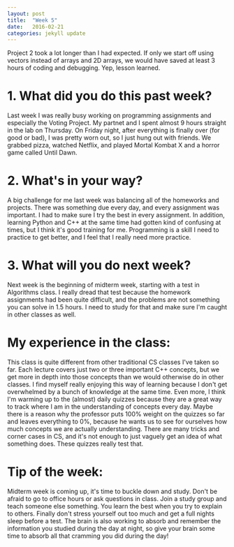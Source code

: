 ```yaml
---
layout: post
title:  "Week 5"
date:   2016-02-21 
categories: jekyll update
---
```


Project 2 took a lot longer than I had expected. If only we start off using vectors instead of arrays and 2D arrays, we would have saved at least 3 hours of coding and debugging. Yep, lesson learned.

# 1. What did you do this past week?
Last week I was really busy working on programming assignments and especially the Voting Project. My partnet and I spent almost 9 hours straight in the lab on Thursday. On Friday night, after everything is finally over (for good or bad), I was pretty worn out, so I just hung out with friends. We grabbed pizza, watched Netflix, and played Mortal Kombat X and a horror game called Until Dawn. 

# 2. What's in your way?
A big challenge for me last week was balancing all of the homeworks and projects. There was something due every day, and every assignment was important. I had to make sure I try the best in every assignment. In addition, learning Python and C++ at the same time had gotten kind of confusing at times, but I think it's good training for me. Programming is a skill I need to practice to get better, and I feel that I really need more practice.

# 3. What will you do next week?
Next week is the beginning of midterm week, starting with a test in Algorithms class. I really dread that test because the homework assignments had been quite difficult, and the problems are not something you can solve in 1.5 hours. I need to study for that and make sure I'm caught in other classes as well.

# My experience in the class:
This class is quite different from other traditional CS classes I've taken so far. Each lecture covers just two or three important C++ concepts, but we get more in depth into those concepts than we would otherwise do in other classes. I find myself really enjoying this way of learning because I don't get overwhelmed by a bunch of knowledge at the same time. Even more, I think I'm warming up to the (almost) daily quizzes because they are a great way to track where I am in the understanding of concepts every day. Maybe there is a reason why the professor puts 100% weight on the quizzes so far and leaves everything to 0%, because he wants us to see for ourselves how much concepts we are actually understanding. There are many tricks and corner cases in CS, and it's not enough to just vaguely get an idea of what something does. These quizzes really test that.

# Tip of the week:
Midterm week is coming up, it's time to buckle down and study. Don't be afraid to go to office hours or ask questions in class. Join a study group and teach someone else something. You learn the best when you try to explain to others. Finally don't stress yourself out too much and get a full nights sleep before a test. The brain is also working to absorb and remember the information you studied during the day at night, so give your brain some time to absorb all that cramming you did during the day!